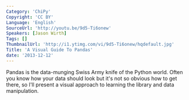 ```yaml
---
Category: 'ChiPy'
Copyright: 'CC BY'
Language: 'English'
SourceUrl: 'http://youtu.be/9d5-Ti6onew'
Speakers: [Jason Wirth]
Tags: []
ThumbnailUrl: 'http://i1.ytimg.com/vi/9d5-Ti6onew/hqdefault.jpg'
Title: 'A Visual Guide To Pandas'
date: '2013-12-12'
---
```

Pandas is the data-munging Swiss Army knife of the Python world. Often you know how your data should look but it's not so obvious how to get there, so I'll present a visual approach to learning the library and data manipulation. 